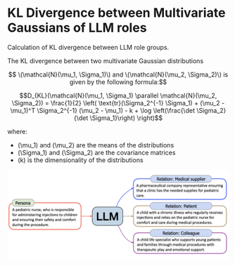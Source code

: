 # KL Divergence between Multivariate Gaussians of LLM roles

Calculation of KL divergence between LLM role groups.

The KL divergence between two multivariate Gaussian distributions
```math
 \(\mathcal{N}(\mu_1, \Sigma_1)\) and \(\mathcal{N}(\mu_2, \Sigma_2)\) is given by the following formula:
```

```math
D_{KL}(\mathcal{N}(\mu_1, \Sigma_1) \parallel \mathcal{N}(\mu_2, \Sigma_2)) =
\frac{1}{2} \left( \text{tr}(\Sigma_2^{-1} \Sigma_1) + (\mu_2 - \mu_1)^T \Sigma_2^{-1} (\mu_2 - \mu_1) - k + \log \left(\frac{\det \Sigma_2}{\det \Sigma_1}\right) \right)
```

where:
- \(\mu_1\) and \(\mu_2\) are the means of the distributions
- \(\Sigma_1\) and \(\Sigma_2\) are the covariance matrices
- \(k\) is the dimensionality of the distributions



![llm-condition](personahub-pipe.png)
